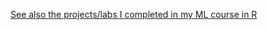 [See also the projects/labs I completed in my ML course in R](https://github.com/dangbert/college/tree/master/cmsc478-ML)
